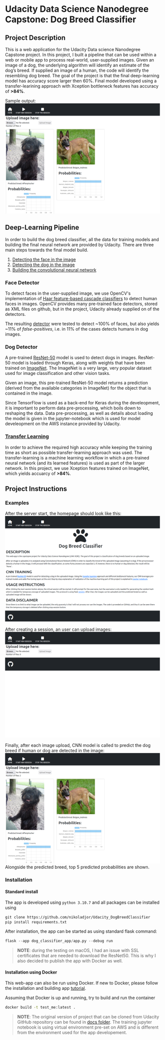 [//]: # (Image References)

[image1]: ./dog_classifier_app/mlsrc/data/images/sample_dog_output.png "Sample Output"
[image2]: ./dog_classifier_app/mlsrc/data/images/vgg16_model.png "VGG-16 Model Keras Layers"
[image3]: ./dog_classifier_app/mlsrc/data/images/vgg16_model_draw.png "VGG16 Model Figure"
[imageHomepage]: ./docs/DogBreedHomePage.png 	"App Home Page"
[imageUpload]: ./docs/DogBreedImageUpload.png 	"App Image Upload"
[imageUsage]: ./docs/DogBreedExample.png		"App Example Usage"


# Udacity Data Science Nanodegree Capstone: Dog Breed Classifier

## Project Description

This is a web application for the Udacity Data science Nanodegree Capstone project. In this project, I built a pipeline that can be used within a web or mobile app to process real-world, user-supplied images.  Given an image of a dog, the underlying algorithm will identify an estimate of the dog’s breed.  If supplied an image of a human, the code will identify the resembling dog breed. The goal of the project is that the final deep-learning model has accuracy score larger then 60%. Final model developed using a transfer-learining approach with Xception bottleneck features has accuracy of **>84%**.

Sample output:\
![Sample Output][imageUsage]


## Deep-Learning Pipeline

In order to build the dog breed classifier, all the data for training models and building the final neural network are provided by Udacity. There are three main steps towards the final model build.

1. [Detecting the face in the image](#face-detector)
2. [Detecting the dog in the image](#dog-detector)
3. [Building the convolutional neural network](#transfer-learning)

### Face Detector
To detect faces in the user-supplied image, we use OpenCV's implementation of [Haar feature-based cascade classifiers](https://docs.opencv.org/3.4/db/d28/tutorial_cascade_classifier.html) to detect human faces in images. OpenCV provides many pre-trained face detectors, stored as XML files on github, but in the project, Udacity already supplied on of the detectors.

The resulting [detector](./dog_classifier_app/mlsrc/image_processing.py) were tested to detect ~100% of faces, but also yields ~11% of _false-positives_, i.e. in 11% of the cases detects humans in dog images.

### Dog Detector
A pre-trained [ResNet-50](http://ethereon.github.io/netscope/#/gist/db945b393d40bfa26006) model is used to detect dogs in images. ResNet-50 model is loaded through Keras, along with weights that have been trained on [ImageNet](https://image-net.org/). The ImageNet is a very large, very popular dataset used for image classification and other vision tasks.

Given an image, this pre-trained ResNet-50 model returns a prediction (derived from the available categories in ImageNet) for the object that is contained in the image.

Since TensorFlow is used as a back-end for Keras during the develeopment, it is important to perform data pre-processing, which boils down to reshaping the data. Data pre-processing, as well as details about loading the model is given in the jupyter-notebook which is used for model develeopment on the AWS instance provided by Udacity.

### [Transfer Learning](https://keras.io/guides/transfer_learning/)
In order to achieve the required high accuracy while keeping the training time as short as possible transfer-learning approach was used. The transfer-learning is a machine learning workflow in which a pre-trained neural network (and its learned features) is used as part of the larger network. In this project, we use Xception features trained on ImageNet, which yields accuarcy of **>84%**.  


## Project Instructions

### Examples

After the server start, the homepage should look like this:\
![HomePage][imageHomepage]

After creating a session, an user can upload images:
![Upload][imageUpload]


Finally, after each image upload, CNN model is called to predict the dog breed if human or dog are detected in the image:
![Result][imageUsage] 
Alongside the predicted breed, top 5 predicted probabilities are shown.


### Installation

#### Standard install

The app is developed using `python 3.10.7` and all packages can be installed using 
```shell
git clone https://github.com/nikoladjor/Udacity_DogBreedClassifier
pip install requirements.txt
```
After installation, the app can be started as using standard flask command:
```python
flask --app dog_classifier_app/app.py --debug run
```
> **NOTE**: during the testing on macOS, I had an issue with SSL certificates that are needed to download the ResNet50. This is why I also decided to publish the app with Docker as well.


#### Installation using Docker
This web-app can also be run using Docker. If new to Docker, please follow the installation and building app [tutorial](https://docs.docker.com/language/python/build-images/).

Assuming that Docker is up and running, try to build and run the container 
```bash
docker build -t test_me:latest .
```



>**NOTE**: The original version of project that can be cloned from Udacity GitHub repository can be found in [docs folder](./docs/README_OLD.md). The training jupyter notebook is using virtual environment pre-set on AWS and is different from the environment used for the app developement. 